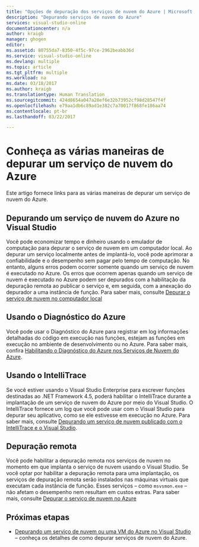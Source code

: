 ```yaml
---
title: "Opções de depuração dos serviços de nuvem do Azure | Microsoft Docs"
description: "Depurando serviços de nuvem do Azure"
services: visual-studio-online
documentationcenter: n/a
author: kraigb
manager: ghogen
editor: 
ms.assetid: 80755da7-8350-4f5c-97ce-2962beabb36d
ms.service: visual-studio-online
ms.devlang: multiple
ms.topic: article
ms.tgt_pltfrm: multiple
ms.workload: na
ms.date: 03/18/2017
ms.author: kraigb
ms.translationtype: Human Translation
ms.sourcegitcommit: 424d8654a047a28ef6e32b73952cf98d28547f4f
ms.openlocfilehash: e79aa1db6c89ad1e382c7a70017f868fe186aa74
ms.contentlocale: pt-br
ms.lasthandoff: 03/22/2017

---
```

# <a name="learn-the-various-ways-to-debug-an-azure-cloud-service"></a>Conheça as várias maneiras de depurar um serviço de nuvem do Azure
Este artigo fornece links para as várias maneiras de depurar um serviço de nuvem do Azure. 

## <a name="debugging-an-azure-cloud-service-in-visual-studio"></a>Depurando um serviço de nuvem do Azure no Visual Studio
Você pode economizar tempo e dinheiro usando o emulador de computação para depurar o serviço de nuvem em um computador local. Ao depurar um serviço localmente antes de implantá-lo, você pode aprimorar a confiabilidade e o desempenho sem pagar pelo tempo de computação. No entanto, alguns erros podem ocorrer somente quando um serviço de nuvem é executado no Azure. Os erros que ocorrem apenas quando um serviço de nuvem é executado no Azure podem ser depurados com a habilitação da depuração remota ao publicar o serviço e, em seguida, com a anexação do depurador a uma instância de função. Para saber mais, consulte [Depurar o serviço de nuvem no computador local](vs-azure-tools-debug-cloud-services-virtual-machines.md#debug-your-cloud-service-on-your-local-computer)

## <a name="using-azure-diagnostics"></a>Usando o Diagnóstico do Azure 
Você pode usar o Diagnóstico do Azure para registrar em log informações detalhadas do código em execução nas funções, estejam as funções em execução no ambiente de desenvolvimento ou no Azure. Para saber mais, confira [Habilitando o Diagnóstico do Azure nos Serviços de Nuvem do Azure](http://go.microsoft.com/fwlink/p/?LinkId=400450).

## <a name="using-intellitrace"></a>Usando o IntelliTrace 
Se você estiver usando o Visual Studio Enterprise para escrever funções destinadas ao .NET Framework 4.5, poderá habilitar o IntelliTrace durante a implantação de um serviço de nuvem do Azure por meio do Visual Studio. O IntelliTrace fornece um log que você pode usar com o Visual Studio para depurar seu aplicativo, como se ele estivesse em execução no Azure. Para saber mais, consulte [Depurando um serviço de nuvem publicado com o IntelliTrace e o Visual Studio](http://go.microsoft.com/fwlink/p/?LinkId=623016).

## <a name="remote-debugging"></a>Depuração remota 
Você pode habilitar a depuração remota nos serviços de nuvem no momento em que implanta o serviço de nuvem usando o Visual Studio. Se você optar por habilitar a depuração remota para uma implantação, os serviços de depuração remota serão instalados nas máquinas virtuais que executam cada instância de função. Esses serviços – como `msvsmon.exe` – não afetam o desempenho nem resultam em custos extras. Para saber mais, consulte [Depurar o serviço de nuvem no Azure](vs-azure-tools-debug-cloud-services-virtual-machines.md#debug-a-cloud-service-in-azure)

## <a name="next-steps"></a>Próximas etapas
- [Depurando um serviço de nuvem ou uma VM do Azure no Visual Studio](./vs-azure-tools-debug-cloud-services-virtual-machines.md) – conheça os detalhes de como depurar serviços de nuvem do Azure.

